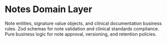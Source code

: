 # Notes Domain Layer

Note entities, signature value objects, and clinical documentation business rules.
Zod schemas for note validation and clinical standards compliance.
Pure business logic for note approval, versioning, and retention policies.